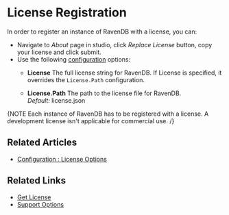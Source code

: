 ﻿# License Registration

In order to register an instance of RavenDB with a license, you can: 

- Navigate to _About_ page in studio, click _Replace License_ button, copy your license and click submit.
- Use the following [configuration](../../server/configuration/license-configuration) options:
	*	**License**
	The full license string for RavenDB. If License is specified, it overrides the `License.Path` configuration.

	*   **License.Path**
	The path to the license file for RavenDB.   
	_Default:_ license.json

{NOTE Each instance of RavenDB has to be registered with a license. A development license isn't applicable for commercial use. /}

## Related Articles

- [Configuration : License Options](../../server/configuration/license-configuration)

## Related Links

- [Get License](https://ravendb.net/buy)
- [Support Options](https://ravendb.net/support)
